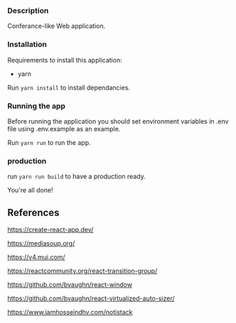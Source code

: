 ### Description

Conferance-like Web application.

### Installation

Requirements to install this application:

- yarn

Run `yarn install` to install dependancies.

### Running the app

Before running the application you should set environment variables in .env file using .env.example as an example.

Run `yarn run` to run the app.

### production

run `yarn run build` to have a production ready.

You're all done!

## References

https://create-react-app.dev/

https://mediasoup.org/

https://v4.mui.com/

https://reactcommunity.org/react-transition-group/

https://github.com/bvaughn/react-window

https://github.com/bvaughn/react-virtualized-auto-sizer/

https://www.iamhosseindhv.com/notistack

